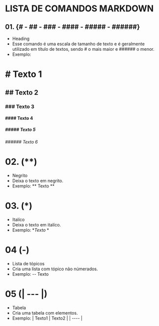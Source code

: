 # LISTA DE COMANDOS MARKDOWN
## 01. {# - ## - ### - #### - ##### - ######}
- Heading
- Esse comando é uma escala de tamanho de texto e é geralmente utilizado em título de textos, sendo # o mais maior e ###### o menor.
- Exemplo:
# # Texto 1
## ## Texto 2
### ### Texto 3
#### #### Texto 4
##### ##### Texto 5
###### ###### Texto 6

# 02. (**)
- Negrito
- Deixa o texto em negrito.
- Exemplo:
** Texto **

# 03. (*)
- Italíco
- Deixa o texto em italíco.
- Exemplo:
 **Texto* *

# 04 (-)
- Lista de tópicos
- Cria uma lista com tópico não númerados.
- Exemplo:
-- Texto

# 05 (| --- |)
- Tabela
- Cria uma tabela com elementos.
- Exemplo:
| Texto1 | Texto2 |
| ---- |



